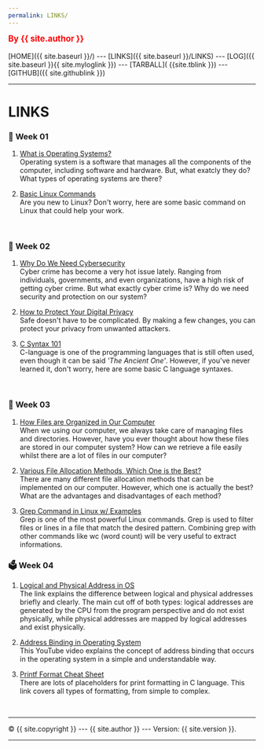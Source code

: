 ```yaml
---
permalink: LINKS/
---
```

<span style="color:red; font-weight:bold; font-size:larger;">By {{ site.author }}</span>
<br><br>
[HOME]({{ site.baseurl }}/) ---
[LINKS]({{ site.baseurl }}/LINKS) ---
[LOG]({{ site.baseurl }}{{ site.myloglink }}) ---
[TARBALL]( {{site.tblink }}) ---
[GITHUB]({{ site.githublink }})
<br>
<hr>

# LINKS

### 🎍 **Week 01**
1. [What is Operating Systems?](https://edu.gcfglobal.org/en/computerbasics/understanding-operating-systems/1/)<br>
Operating system is a software that manages all the components of the computer, including software and hardware. But, what exatcly they do? What types of operating systems are there?

2. [Basic Linux Commands](https://maker.pro/linux/tutorial/basic-linux-commands-for-beginners)<br>
Are you new to Linux? Don't worry, here are some basic command on Linux that could help your work.
<br>

### 🎨 **Week 02**
1. [Why Do We Need Cybersecurity](https://www.onelogin.com/learn/what-is-cyber-security)<br>
Cyber crime has become a very hot issue lately. Ranging from individuals, governments, and even organizations, have a high risk of getting cyber crime. But what exactly cyber crime is? Why do we need security and protection on our system?

2. [How to Protect Your Digital Privacy](https://www.nytimes.com/guides/privacy-project/how-to-protect-your-digital-privacy)<br>
Safe doesn't have to be complicated. By making a few changes, you can protect your privacy from unwanted attackers.

3. [C Syntax 101](https://www.tutorialspoint.com/cprogramming/c_quick_guide.htm)<br>
C-language is one of the programming languages that is still often used, even though it can be said _'The Ancient One'_. However, if you've never learned it, don't worry, here are some basic C language syntaxes.
<br>

### 🎠 **Week 03**
1. [How Files are Organized in Our Computer](https://www.techtarget.com/searchstorage/definition/file-system)<br>
When we using our computer, we always take care of managing files and directories. However, have you ever thought about how these files are stored in our computer system? How can we retrieve a file easily whilst there are a lot of files in our computer?

2. [Various File Allocation Methods, Which One is the Best?](https://www.geeksforgeeks.org/file-allocation-methods/)<br>
There are many different file allocation methods that can be implemented on our computer. However, which one is actually the best? What are the advantages and disadvantages of each method?

3. [Grep Command in Linux w/ Examples](https://www.geeksforgeeks.org/grep-command-in-unixlinux/)<br>
Grep is one of the most powerful Linux commands. Grep is used to filter files or lines in a file that match the desired pattern. Combining grep with other commands like wc (word count) will be very useful to extract informations.

### 🗳 **Week 04**
1. [Logical and Physical Address in OS](https://www.geeksforgeeks.org/logical-and-physical-address-in-operating-system/)<br>
The link explains the difference between logical and physical addresses briefly and clearly. The main cut off of both types: logical addresses are generated by the CPU from the program perspective and do not exist physically, while physical addresses are mapped by logical addresses and exist physically.

2. [Address Binding in Operating System](https://www.youtube.com/watch?v=twMsRr4mSYQ)<br>
This YouTube video explains the concept of address binding that occurs in the operating system in a simple and understandable way.
 
3. [Printf Format Cheat Sheet](https://alvinalexander.com/programming/printf-format-cheat-sheet/)<br>
There are lots of placeholders for print formatting in C language. This link covers all types of formatting, from simple to complex.

<br>
<hr>
&copy; {{ site.copyright }} --- {{ site.author }} --- Version: {{ site.version }}.
<hr>
<br>
